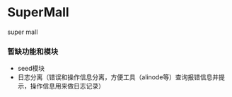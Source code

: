 # SuperMall
super mall

### 暂缺功能和模块

* seed模块
* 日志分离（错误和操作信息分离，方便工具（alinode等）查询报错信息并提示，操作信息用来做日志记录）

